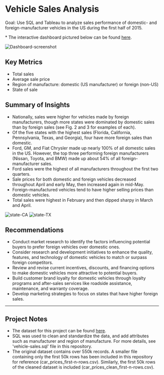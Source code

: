# Vehicle Sales Analysis
Goal: Use SQL and Tableau to analyze sales performance of domestic- and foreign-manufacturer vehicles in the US during the first half of 2015.

\* The interactive dashboard pictured below can be found [here](https://public.tableau.com/app/profile/angela.rodriguez5585/viz/VehicleSalesDashboard_17213202544980/Dashboard).

![Dashboard-screenshot](https://github.com/user-attachments/assets/3f12d16e-bbb8-47bf-a363-e6c4ca158263)

## Key Metrics
* Total sales
* Average sale price
* Region of manufacture: domestic (US manufacturer) or foreign (non-US)
* State of sale

## Summary of Insights
* Nationally, sales were higher for vehicles made by foreign manufacturers, though more states were dominated by domestic sales than by foreign sales (see Fig. 2 and 3 for examples of each).
* Of the five states with the highest sales (Florida, California, Pennsylvania, Texas, and Georgia), four have more foreign sales than domestic.
* Ford, GM, and Fiat Chrysler made up nearly 100% of all domestic sales in the US. However, the top three performing foreign manufacturers (Nissan, Toyota, and BMW) made up about 54% of all foreign-manufacturer sales.
* Ford sales were the highest of all manufacturers throughout the first two quarters.
* Sale prices for both domestic and foreign vehicles decreased throughout April and early May, then increased again in mid-May.
* Foreign-manufactured vehicles tend to have higher selling prices than domestic vehicles.
* Total sales were highest in February and then dipped sharpy in March and April.

![state-CA](https://github.com/user-attachments/assets/dc979776-fb23-4a43-986f-8e18851cb784)  ![state-TX](https://github.com/user-attachments/assets/05c391d3-2d59-46ba-a7b5-25922969cd5f)

## Recommendations
* Conduct market research to identify the factors influencing potential buyers to prefer foreign vehicles over domestic ones.
* Consider research and development initiatives to enhance the quality, features, and technology of domestic vehicles to match or surpass foreign competitors.
*	Review and revise current incentives, discounts, and financing options to make domestic vehicles more attractive to potential buyers.
*	Build customer brand loyalty for domestic vehicles through loyalty programs and after-sales services like roadside assistance, maintenance, and warranty coverage.
*	Develop marketing strategies to focus on states that have higher foreign sales.

---

## Project Notes
* The dataset for this project can be found [here](https://www.kaggle.com/datasets/syedanwarafridi/vehicle-sales-data/data>).
* SQL was used to clean and standardize the data, and add attributes such as manufacturer and region of manufacture. For more details, see 'vehicle-sales.sql' file in this repository.
* The original dataset contains over 550k records. A smaller file containing only the first 50k rows has been included in this repository for reference (car_prices_first-n-rows.csv). Similarly, the first 50k rows of the cleaned dataset is included (car_prices_clean_first-n-rows.csv).
